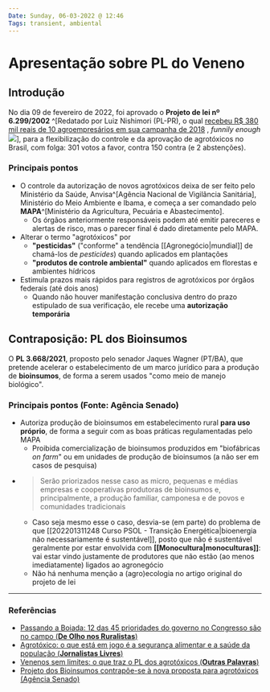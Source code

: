 ```yaml
---
Date: Sunday, 06-03-2022 @ 12:46
Tags: transient, ambiental
---
```

# Apresentação sobre PL do Veneno
## Introdução
No dia 09 de fevereiro de 2022, foi aprovado o **Projeto de lei nº 6.299/2002** ^[Redatado por Luiz Nishimori (PL-PR), o qual [recebeu R$ 380 mil reais de 10 agroempresários em sua campanha de 2018](https://www.brasildefato.com.br/2022/02/10/relator-do-pacote-do-veneno-recebeu-r-380-mil-de-10-empresarios-do-agro-na-campanha-de-2018) , *funnily enough* ![](https://images01.brasildefato.com.br/bcb2f4ddcebc5aed8143c177365c53b8.jpeg)], para a flexibilização do controle e da aprovação de agrotóxicos no Brasil, com folga: 301 votos a favor, contra 150 contra (e 2 abstenções). 

### Principais pontos
*  O controle da autorização de novos agrotóxicos deixa de ser feito pelo Ministério da Saúde, Anvisa^[Agência Nacional de Vigilância Sanitária], Ministério do Meio Ambiente e Ibama, e começa a ser comandado pelo **MAPA**^[Ministério da Agricultura, Pecuária e Abastecimento]. 
	* Os órgãos anteriormente responsáveis podem até emitir pareceres e alertas de risco, mas o parecer final é dado diretamente pelo MAPA. 
* Alterar o termo "agrotóxicos" por 
	* **"pesticidas"** ("conforme" a tendência [[Agronegócio|mundial]] de chamá-los de *pesticides*) quando aplicados em plantações
	*  **"produtos de controle ambiental"** quando aplicados em florestas e ambientes hídricos
* Estimula prazos mais rápidos para registros de agrotóxicos por órgãos federais (até dois anos)
	* Quando não houver manifestação conclusiva dentro do prazo estipulado de sua verificação, ele recebe uma **autorização temporária** 

## Contraposição: PL dos Bioinsumos
O **PL 3.668/2021**, proposto pelo senador Jaques Wagner (PT/BA), que pretende acelerar o estabelecimento de um marco jurídico para a produção de **bioinsumos**, de forma a serem usados "como meio de manejo biológico".

### Principais pontos (Fonte: Agência Senado)
* Autoriza produção de bioinsumos em estabelecimento rural **para uso próprio**, de forma a seguir com as boas práticas regulamentadas pelo MAPA
	* Proibida comercialização de bioinsumos produzidos em "biofábricas *on farm*" ou em unidades de produção de bioinsumos (a não ser em casos de pesquisa)
* > Serão priorizados nesse caso as micro, pequenas e médias empresas e cooperativas produtoras de bioinsumos e, principalmente, a produção familiar, camponesa e de povos e comunidades tradicionais
	* Caso seja mesmo esse o caso, desvia-se (em parte) do problema de que [[202201311248 Curso PSOL - Transição Energética|bioenergia não necessariamente é sustentável]], posto que não é sustentável geralmente por estar envolvida com **[[Monocultura|monoculturas]]**: vai estar vindo justamente de produtores que não estão (ao menos imediatamente) ligados ao agronegócio
	* Não há nenhuma menção a (agro)ecologia no artigo original do projeto de lei

---
### Referências
- [Passando a Boiada: 12 das 45 prioridades do governo no Congresso são no campo (**De Olho nos Ruralistas**)](https://deolhonosruralistas.com.br/2022/02/10/passando-a-boiada-12-das-45-prioridades-do-governo-no-congresso-sao-no-campo/?utm_source=rss&utm_medium=rss&utm_campaign=passando-a-boiada-12-das-45-prioridades-do-governo-no-congresso-sao-no-campo)
- [Agrotóxico: o que está em jogo é a segurança alimentar e a saúde da população (**Jornalistas Livres**)](https://jornalistaslivres.org/agrotoxico-o-que-esta-em-jogo-e-a-seguranca-alimentar-e-a-saude-da-populacao)
- [Venenos sem limites: o que traz o PL dos agrotóxicos (**Outras Palavras**)](https://outraspalavras.net/outrasmidias/venenos-sem-limites-o-que-muda-com-o-pl-dos-agrotoxicos/)
- [Projeto dos Bioinsumos contrapõe-se à nova proposta para agrotóxicos (Agência Senado)](https://www12.senado.leg.br/noticias/materias/2022/02/11/projeto-dos-bioinsumos-contrapoe-se-a-nova-proposta-para-agrotoxicos)